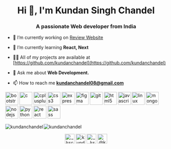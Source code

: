 <h1 align="center">Hi 👋, I'm Kundan Singh Chandel</h1>
<h3 align="center">A passionate Web developer from India</h3>

- 🔭 I’m currently working on [Review Website](https://github.com/kundanchandel/reviews)

- 🌱 I’m currently learning **React, Next**

- 👨‍💻 All of my projects are available at [https://github.com/kundanchandel](https://github.com/kundanchandel)

- 💬 Ask me about **Web Development.**

- 📫 How to reach me **kundanchandel08@gmail.com**

<p align="left"><img src="https://devicons.github.io/devicon/devicon.git/icons/bootstrap/bootstrap-plain.svg" alt="bootstrap" width="40" height="40"/> <img src="https://devicons.github.io/devicon/devicon.git/icons/c/c-original.svg" alt="c" width="40" height="40"/> <img src="https://devicons.github.io/devicon/devicon.git/icons/cplusplus/cplusplus-original.svg" alt="cplusplus" width="40" height="40"/> <img src="https://devicons.github.io/devicon/devicon.git/icons/css3/css3-original-wordmark.svg" alt="css3" width="40" height="40"/> <img src="https://devicons.github.io/devicon/devicon.git/icons/express/express-original-wordmark.svg" alt="express" width="40" height="40"/> <img src="https://www.vectorlogo.zone/logos/figma/figma-icon.svg" alt="figma" width="40" height="40"/> <img src="https://www.vectorlogo.zone/logos/git-scm/git-scm-icon.svg" alt="git" width="40" height="40"/> <img src="https://devicons.github.io/devicon/devicon.git/icons/html5/html5-original-wordmark.svg" alt="html5" width="40" height="40"/> <img src="https://devicons.github.io/devicon/devicon.git/icons/javascript/javascript-original.svg" alt="javascript" width="40" height="40"/> <img src="https://devicons.github.io/devicon/devicon.git/icons/linux/linux-original.svg" alt="linux" width="40" height="40"/> <img src="https://devicons.github.io/devicon/devicon.git/icons/mongodb/mongodb-original-wordmark.svg" alt="mongodb" width="40" height="40"/> <img src="https://devicons.github.io/devicon/devicon.git/icons/nodejs/nodejs-original-wordmark.svg" alt="nodejs" width="40" height="40"/> <img src="https://devicons.github.io/devicon/devicon.git/icons/python/python-original.svg" alt="python" width="40" height="40"/> <img src="https://devicons.github.io/devicon/devicon.git/icons/react/react-original-wordmark.svg" alt="react" width="40" height="40"/> <img src="https://devicons.github.io/devicon/devicon.git/icons/sass/sass-original.svg" alt="sass" width="40" height="40"/></p><img align="left" src="https://github-readme-stats.vercel.app/api/top-langs/?username=kundanchandel&layout=compact&hide=html" alt="kundanchandel" />

<img align="center" src="https://github-readme-stats.vercel.app/api?username=kundanchandel&show_icons=true" alt="kundanchandel" />

<p align="center">
<a href="https://twitter.com/_ksc07_" target="blank"><img align="center" src="https://cdn.jsdelivr.net/npm/simple-icons@3.0.1/icons/twitter.svg" alt="_ksc07_" height="30" width="30" /></a>
<a href="https://linkedin.com/in/kundansinghchandel" target="blank"><img align="center" src="https://cdn.jsdelivr.net/npm/simple-icons@3.0.1/icons/linkedin.svg" alt="kundansinghchandel" height="30" width="30" /></a>
<a href="https://instagram.com/__ksc_" target="blank"><img align="center" src="https://cdn.jsdelivr.net/npm/simple-icons@3.0.1/icons/instagram.svg" alt="__ksc_" height="30" width="30" /></a>
<a href="https://medium.com/@kundanchandel08" target="blank"><img align="center" src="https://cdn.jsdelivr.net/npm/simple-icons@3.0.1/icons/medium.svg" alt="@kundanchandel08" height="30" width="30" /></a>
</p>
